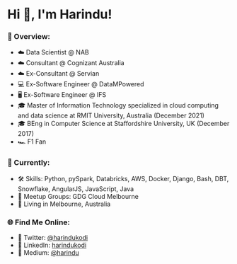 # Hi 👋, I'm Harindu!

### 🌟 Overview: ###

- ☁️ Data Scientist @ NAB
- ☁️ Consultant @ Cognizant Australia
- ☁️ Ex-Consultant @ Servian
- 💻 Ex-Software Engineer @ DataMPowered
- 🖥️ Ex-Software Engineer @ IFS
- 🎓 Master of Information Technology specialized in cloud computing and data science at RMIT University, Australia (December 2021)
- 🎓 BEng in Computer Science at Staffordshire University, UK (December 2017)
- 🏎️	F1 Fan


### 📅 Currently: ###

- 🛠 Skills: Python, pySpark, Databricks, AWS, Docker, Django, Bash, DBT, Snowflake, AngularJS, JavaScript, Java
- 🔗 Meetup Groups: GDG Cloud Melbourne
- 🦘 Living in Melbourne, Australia


### 🌐 Find Me Online: ###

- 🐤 Twitter: [@harindukodi](https://twitter.com/harindukodi)
- 👥 LinkedIn: [harindukodi](https://www.linkedin.com/in/harindukodi/)
- 📁 Medium: [@harindu](https://medium.com/@harindu) 
